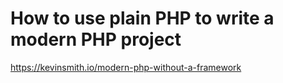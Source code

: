 # How to use plain PHP to write a modern PHP project

https://kevinsmith.io/modern-php-without-a-framework